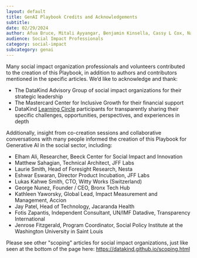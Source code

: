 ```yaml
---
layout: default
title: GenAI Playbook Credits and Acknowledgements
subtitle:
date: 02/29/2024
author: Afua Bruce, Mitali Ayyangar, Benjamin Kinsella, Cassy L Cox, Nathan Banion
audience: Social Impact Professionals
category: social-impact
subcategory: genai
---
```


Many social impact organization professionals and volunteers contributed to the creation of this Playbook, in addition to authors and contributors mentioned in the specific articles. We’d like to acknowledge and thank: 


* The DataKind Advisory Group of social impact organizations for their strategic leadership
* The Mastercard Center for Inclusive Growth for their financial support
* DataKind [Learning Circle](https://www.datakind.org/2023/10/17/introducing-datakind-learning-circles/) participants for transparently sharing their specific challenges, opportunities, perspectives, and experiences in depth


Additionally, insight from co\-creation sessions and collaborative conversations with many people informed the creation of this Playbook for Generative AI in the social sector, including:


* Elham Ali, Researcher, Beeck Center for Social Impact and Innovation
* Matthew Sahagian, Technical Architect, JFF Labs
* Laurie Smith, Head of Foresight Research, Nesta
* Eshwar Eswaran, Director Product Incubation, JFF Labs
* Lukas Kahwe Smith, CTO, Witty Works (Switzerland)
* George Nunez, Founder / CEO, Bronx Tech Hub
* Kathleen Yaworsky, Global Lead, Impact Measurement and Management, Accion
* Jay Patel, Head of Technology, Jacaranda Health
* Fotis Zapantis, Independent Consultant, UN/IMF Datadive, Transparency International
* Jenrose Fitzgerald, Program Coordinator, Social Policy Institute at the Washington University in Saint Louis


Please see other "scoping" articles for social impact organizations, just like seen at the bottom of the page here: <https://datakind.github.io/scoping.html>
